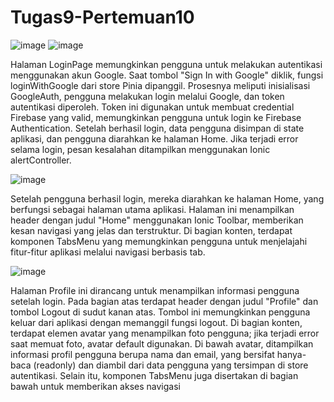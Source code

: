 # Tugas9-Pertemuan10
![image](https://github.com/user-attachments/assets/13f13a8e-97b2-4182-81b4-8dab3e88dcc4)
![image](https://github.com/user-attachments/assets/e77246c8-2e39-43a3-a22b-51a3194300b5)

Halaman LoginPage memungkinkan pengguna untuk melakukan autentikasi menggunakan akun Google. Saat tombol "Sign In with Google" diklik, fungsi loginWithGoogle dari store Pinia dipanggil. Prosesnya meliputi inisialisasi GoogleAuth, pengguna melakukan login melalui Google, dan token autentikasi diperoleh. Token ini digunakan untuk membuat credential Firebase yang valid, memungkinkan pengguna untuk login ke Firebase Authentication. Setelah berhasil login, data pengguna disimpan di state aplikasi, dan pengguna diarahkan ke halaman Home. Jika terjadi error selama login, pesan kesalahan ditampilkan menggunakan Ionic alertController.

![image](https://github.com/user-attachments/assets/4d18dd3c-232b-4687-a191-85fc345713ec)

Setelah pengguna berhasil login, mereka diarahkan ke halaman Home, yang berfungsi sebagai halaman utama aplikasi. Halaman ini menampilkan header dengan judul "Home" menggunakan Ionic Toolbar, memberikan kesan navigasi yang jelas dan terstruktur. Di bagian konten, terdapat komponen TabsMenu yang memungkinkan pengguna untuk menjelajahi fitur-fitur aplikasi melalui navigasi berbasis tab.


![image](https://github.com/user-attachments/assets/ac0e2c5f-f769-40e5-b5b1-5c84a123c3ed)

Halaman Profile ini dirancang untuk menampilkan informasi pengguna setelah login. Pada bagian atas terdapat header dengan judul "Profile" dan tombol Logout di sudut kanan atas. Tombol ini memungkinkan pengguna keluar dari aplikasi dengan memanggil fungsi logout. Di bagian konten, terdapat elemen avatar yang menampilkan foto pengguna; jika terjadi error saat memuat foto, avatar default digunakan. Di bawah avatar, ditampilkan informasi profil pengguna berupa nama dan email, yang bersifat hanya-baca (readonly) dan diambil dari data pengguna yang tersimpan di store autentikasi. Selain itu, komponen TabsMenu juga disertakan di bagian bawah untuk memberikan akses navigasi

